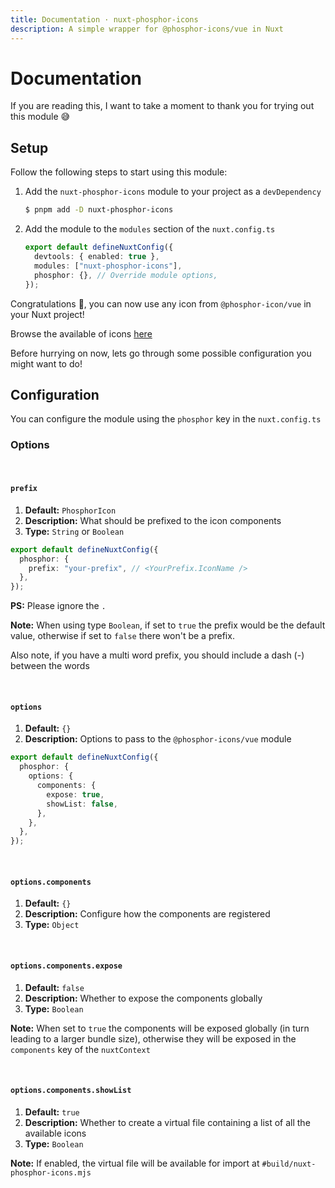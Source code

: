 ```yaml
---
title: Documentation · nuxt-phosphor-icons
description: A simple wrapper for @phosphor-icons/vue in Nuxt
---
```


# Documentation

If you are reading this, I want to take a moment to thank you for trying out this module 😅

## Setup

Follow the following steps to start using this module:

1. Add the `nuxt-phosphor-icons` module to your project as a `devDependency`

   ```bash
   $ pnpm add -D nuxt-phosphor-icons
   ```

2. Add the module to the `modules` section of the `nuxt.config.ts`

   ```ts
   export default defineNuxtConfig({
     devtools: { enabled: true },
     modules: ["nuxt-phosphor-icons"],
     phosphor: {}, // Override module options,
   });
   ```

Congratulations 🎉, you can now use any icon from `@phosphor-icon/vue` in your Nuxt project!

Browse the available of icons [here](https://phosphoricons.com/)

Before hurrying on now, lets go through some possible configuration you might want to do!

## Configuration

You can configure the module using the `phosphor` key in the `nuxt.config.ts`

### Options

<br>

#### `prefix`

1. **Default:** `PhosphorIcon`
2. **Description:** What should be prefixed to the icon components
3. **Type:** `String` or `Boolean`

```ts
export default defineNuxtConfig({
  phosphor: {
    prefix: "your-prefix", // <YourPrefix.IconName />
  },
});
```

**PS:** Please ignore the `.`

**Note:** When using type `Boolean`, if set to `true` the prefix would be the default value, otherwise if set to `false` there won't be a prefix.

Also note, if you have a multi word prefix, you should include a dash (-) between the words

<br>

#### `options`

1. **Default:** `{}`
2. **Description:** Options to pass to the `@phosphor-icons/vue` module

```ts
export default defineNuxtConfig({
  phosphor: {
    options: {
      components: {
        expose: true,
        showList: false,
      },
    },
  },
});
```

<br>

#### `options.components`

1. **Default:** `{}`
2. **Description:** Configure how the components are registered
3. **Type:** `Object`

<br>

#### `options.components.expose`

1. **Default:** `false`
2. **Description:** Whether to expose the components globally
3. **Type:** `Boolean`

**Note:** When set to `true` the components will be exposed globally (in turn leading to a larger bundle size), otherwise they will be exposed in the `components` key of the `nuxtContext`

<br>

#### `options.components.showList`

1. **Default:** `true`
2. **Description:** Whether to create a virtual file containing a list of all the available icons
3. **Type:** `Boolean`

**Note:** If enabled, the virtual file will be available for import at `#build/nuxt-phosphor-icons.mjs`
